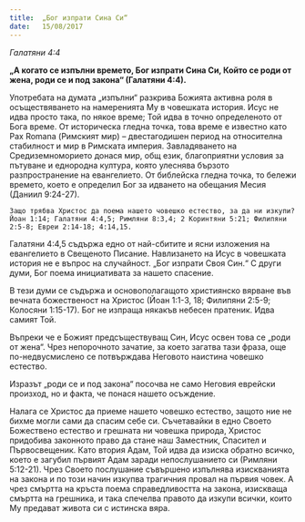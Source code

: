 ```yaml
---
title:  „Бог изпрати Сина Си“
date:   15/08/2017
---
```


_Галатяни 4:4_

**„А когато се изпълни времето, Бог изпрати Сина Си, Който се роди от жена, роди се и под закона“ (Галатяни 4:4).**

Употребата на думата „изпълни“ разкрива Божията активна роля в осъществяването на намеренията Му в човешката история. Исус не идва просто така, по някое време; Той идва в точно определеното от Бога време. От историческа гледна точка, това време е известно като Pax Romana (Римският мир) – двестагодишен период на относителна стабилност и мир в Римската империя. Завладяването на Средиземноморието донася мир, общ език, благоприятни условия за пътуване и еднородна култура, която улеснява бързото разпространение на евангелието. От библейска гледна точка, то бележи времето, което е определил Бог за идването на обещания Месия (Даниил 9:24-27).

`Защо трябва Христос да поема нашето човешко естество, за да ни изкупи? Йоан 1:14; Галатяни 4:4,5; Римляни 8:3,4; 2 Коринтяни 5:21; Филипяни 2:5-8; Евреи 2:14-18; 4:14,15.`

Галатяни 4:4,5 съдържа едно от най-сбитите и ясни изложения на евангелието в Свещеното Писание. Навлизането на Исус в човешката история не е въпрос на случайност. „Бог изпрати Своя Син.“ С други думи, Бог поема инициативата за нашето спасение.

В тези думи се съдържа и основополагащото християнско вярване във вечната божественост на Христос (Йоан 1:1-3, 18; Филипяни 2:5-9; Колосяни 1:15-17). Бог не изпраща някакъв небесен пратеник. Идва самият Той.

Въпреки че е Божият предсъществуващ Син, Исус освен това се „роди от жена“. Чрез непорочното зачатие, за което загатва тази фраза, още по-недвусмислено се потвърждава Неговото наистина човешко естество.

Изразът „роди се и под закона“ посочва не само Неговия еврейски произход, но и факта, че понася нашето осъждение.

Налага се Христос да приеме нашето човешко естество, защото ние не бихме могли сами да спасим себе си. Съчетавайки в едно Своето Божествено естество и грешната ни човешка природа, Христос придобива законното право да стане наш Заместник, Спасител и Първосвещеник. Като втория Адам, Той идва да изиска обратно всичко, което е загубил първият Адам заради непослушанието си (Римляни 5:12-21). Чрез Своето послушание съвършено изпълнява изискванията на закона и по този начин изкупва трагичния провал на първия човек. А чрез смъртта на кръста поема справедливостта на закона, изискваща смъртта на грешника, и така спечелва правото да изкупи всички, които Му предават живота си с истинска вяра.
